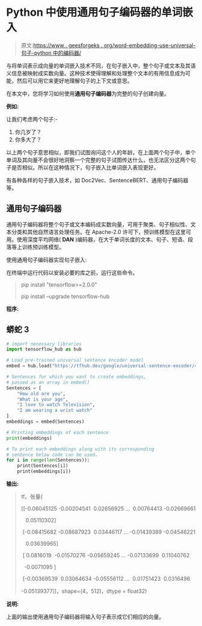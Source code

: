 # Python 中使用通用句子编码器的单词嵌入

> 原文:[https://www . geesforgeks . org/word-embedding-use-universal-句子-python 中的编码器/](https://www.geeksforgeeks.org/word-embedding-using-universal-sentence-encoder-in-python/)

与将单词表示成向量的单词嵌入技术不同，在句子嵌入中，整个句子或文本及其语义信息被映射成实数向量。这种技术使得理解和处理整个文本的有用信息成为可能，然后可以用它来更好地理解句子的上下文或意思。

在本文中，您将学习如何使用**通用句子编码器**为完整的句子创建向量。

**例如:**

让我们考虑两个句子:-

1.  你几岁了？
2.  你多大了？

以上两个句子意思相似，即我们试图询问这个人的年龄。在上面两个句子中，单个单词及其向量不会很好地洞察一个完整的句子试图传达什么，也无法区分这两个句子是否相似。所以在这种情况下，句子嵌入比单词嵌入表现更好。

有各种各样的句子嵌入技术，如 Doc2Vec、SentenceBERT、通用句子编码器等。

## 通用句子编码器

通用句子编码器将整个句子或文本编码成实数向量，可用于聚类、句子相似性、文本分类和其他自然语言处理任务。在 Apache-2.0 许可下，预训练模型在这里可用。使用深度平均网络( **DAN** )编码器，在大于单词长度的文本、句子、短语、段落等上训练预训练模型。

使用通用句子编码器实现句子嵌入:

在终端中运行代码以安装必要的库之前，运行这些命令。

> pip install "tensorflow>=2.0.0"
> 
> pip install –upgrade tensorflow-hub

**程序:**

## 蟒蛇 3

```py
# import necessary libraries
import tensorflow_hub as hub

# Load pre-trained universal sentence encoder model
embed = hub.load("https://tfhub.dev/google/universal-sentence-encoder/4")

# Sentences for which you want to create embeddings,
# passed as an array in embed()
Sentences = [
    "How old are you",
    "What is your age",
    "I love to watch Television",
    "I am wearing a wrist watch"
]
embeddings = embed(Sentences)

# Printing embeddings of each sentence
print(embeddings)

# To print each embeddings along with its corresponding 
# sentence below code can be used.
for i in range(len(Sentences)):
    print(Sentences[i])
    print(embeddings[i])
```

**输出:**

> tf。张量(
> 
> [[-0.06045125 -0.00204541  0.02656925 …  0.00764413 -0.02669661
> 
>    0.05110302]
> 
>  [-0.08415682 -0.08687923  0.03446117 … -0.01439389 -0.04546221
> 
>    0.03639965]
> 
>  [ 0.0816019  -0.01570276 -0.05659245 … -0.07133699  0.11040762
> 
>   -0.0071095 ]
> 
>  [-0.00369539  0.03064634 -0.05556112 …  0.01751423  0.0316496
> 
> -0.05139377]]，shape=(4，512)，dtype = float32)

**说明:**

上面的输出使用通用句子编码器将输入句子表示成它们相应的向量。